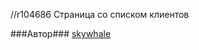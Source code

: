 //r104686
Страница со списком клиентов

###Автор###
[skywhale](https://staff.yandex-team.ru/skywhale)
